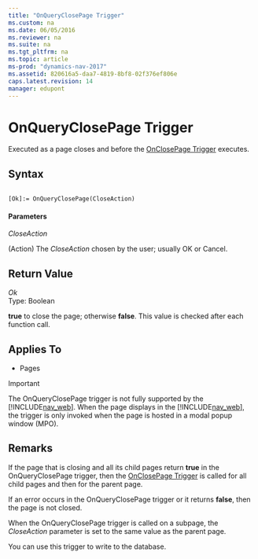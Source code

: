 ```yaml
---
title: "OnQueryClosePage Trigger"
ms.custom: na
ms.date: 06/05/2016
ms.reviewer: na
ms.suite: na
ms.tgt_pltfrm: na
ms.topic: article
ms-prod: "dynamics-nav-2017"
ms.assetid: 820616a5-daa7-4819-8bf8-02f376ef806e
caps.latest.revision: 14
manager: edupont
---
```

# OnQueryClosePage Trigger
Executed as a page closes and before the [OnClosePage Trigger](OnClosePage-Trigger.md) executes.  
  
## Syntax  
  
```  
  
[Ok]:= OnQueryClosePage(CloseAction)  
```  
  
#### Parameters  
 *CloseAction*  
  
 \(Action\) The *CloseAction* chosen by the user; usually OK or Cancel.  
  
## Return Value  
 *Ok*  
 Type: Boolean  
  
 **true** to close the page; otherwise **false**. This value is checked after each function call.  
  
## Applies To  
  
-   Pages  
  
> [!IMPORTANT]  
>  The OnQueryClosePage trigger is not fully supported by the [!INCLUDE[nav_web](includes/nav_web_md.md)]. When the page displays in the [!INCLUDE[nav_web](includes/nav_web_md.md)], the trigger is only invoked when the page is hosted in a modal popup window \(MPO\).  
  
## Remarks  
 If the page that is closing and all its child pages return **true** in the OnQueryClosePage trigger, then the [OnClosePage Trigger](OnClosePage-Trigger.md) is called for all child pages and then for the parent page.  
  
 If an error occurs in the OnQueryClosePage trigger or it returns **false**, then the page is not closed.  
  
 When the OnQueryClosePage trigger is called on a subpage, the *CloseAction* parameter is set to the same value as the parent page.  
  
 You can use this trigger to write to the database.